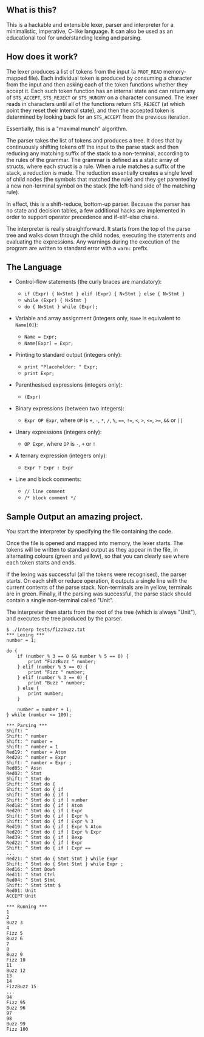## What is this?

This is a hackable and extensible lexer, parser and interpreter for a minimalistic, imperative, C-like language. It can also be used as an educational tool for understanding lexing and parsing.

## How does it work?

The lexer produces a list of tokens from the input (a `PROT_READ` memory-mapped file). Each individual token is produced by consuming a character from the input and then asking each of the token functions whether they accept it. Each such token function has an internal state and can return any of `STS_ACCEPT`, `STS_REJECT` or `STS_HUNGRY` on a character consumed. The lexer reads in characters until all of the functions return `STS_REJECT` (at which point they reset their internal state), and then the accepted token is determined by looking back for an `STS_ACCEPT` from the previous iteration.

Essentially, this is a "maximal munch" algorithm.

The parser takes the list of tokens and produces a tree. It does that by continuously shifting tokens off the input to the parse stack and then reducing any matching suffix of the stack to a non-terminal, according to the rules of the grammar. The grammar is defined as a static array of structs, where each struct is a rule. When a rule matches a suffix of the stack, a reduction is made. The reduction essentially creates a single level of child nodes (the symbols that matched the rule) and they get parented by a new non-terminal symbol on the stack (the left-hand side of the matching rule).

In effect, this is a shift-reduce, bottom-up parser. Because the parser has no state and decision tables, a few additional hacks are implemented in order to support operator precedence and if-elif-else chains.

The interpreter is really straightforward. It starts from the top of the parse tree and walks down through the child nodes, executing the statements and evaluating the expressions. Any warnings during the execution of the program are written to standard error with a `warn:` prefix.

## The Language

* Control-flow statements (the curly braces are mandatory):
  * `if (Expr) { N✕Stmt } elif (Expr) { N✕Stmt } else { N✕Stmt }`
  * `while (Expr) { N✕Stmt }` 
  * `do { N✕Stmt } while (Expr);`

* Variable and array assignment (integers only, `Name` is equivalent to `Name[0]`):
  * `Name = Expr;`
  * `Name[Expr] = Expr;`

* Printing to standard output (integers only):
  * `print "Placeholder: " Expr;`
  * `print Expr;`

* Parenthesised expressions (integers only):
  * `(Expr)`

* Binary expressions (between two integers):
  * `Expr OP Expr`, where `OP` is `+`, `-`, `*`, `/`, `%`, `==`, `!=`, `<`, `>`, `<=`, `>=`, `&&` or `||`

* Unary expressions (integers only):
  * `OP Expr`, where `OP` is `-`, `+` or `!`

* A ternary expression (integers only):
  * `Expr ? Expr : Expr`

* Line and block comments:
  * `// line comment`
  * `/* block comment */`

## Sample Output an amazing project.
You start the interpreter by specifying the file containing the code.

Once the file is opened and mapped into memory, the lexer starts. The tokens will be written to standard output as they appear in the file, in alternating colours (green and yellow), so that you can clearly see where each token starts and ends.

If the lexing was successful (all the tokens were recognised), the parser starts. On each shift or reduce operation, it outputs a single line with the current contents of the parse stack. Non-terminals are in yellow, terminals are in green. Finally, if the parsing was successful, the parse stack should contain a single non-terminal called "Unit".

The interpreter then starts from the root of the tree (which is always "Unit"), and executes the tree produced by the parser.
```
$ ./interp tests/fizzbuzz.txt 
*** Lexing ***
number = 1;

do {
    if (number % 3 == 0 && number % 5 == 0) {
        print "FizzBuzz " number;
    } elif (number % 5 == 0) {
        print "Fizz " number;
    } elif (number % 3 == 0) {
        print "Buzz " number;
    } else {
        print number;
    }
    
    number = number + 1;
} while (number <= 100);

*** Parsing ***
Shift: ^ 
Shift: ^ number 
Shift: ^ number = 
Shift: ^ number = 1 
Red19: ^ number = Atom 
Red20: ^ number = Expr 
Shift: ^ number = Expr ; 
Red05: ^ Assn 
Red02: ^ Stmt 
Shift: ^ Stmt do 
Shift: ^ Stmt do { 
Shift: ^ Stmt do { if 
Shift: ^ Stmt do { if ( 
Shift: ^ Stmt do { if ( number 
Red18: ^ Stmt do { if ( Atom 
Red20: ^ Stmt do { if ( Expr 
Shift: ^ Stmt do { if ( Expr % 
Shift: ^ Stmt do { if ( Expr % 3 
Red19: ^ Stmt do { if ( Expr % Atom 
Red20: ^ Stmt do { if ( Expr % Expr 
Red39: ^ Stmt do { if ( Bexp 
Red22: ^ Stmt do { if ( Expr 
Shift: ^ Stmt do { if ( Expr == 
...
Red21: ^ Stmt do { Stmt Stmt } while Expr 
Shift: ^ Stmt do { Stmt Stmt } while Expr ; 
Red16: ^ Stmt Dowh 
Red11: ^ Stmt Ctrl 
Red04: ^ Stmt Stmt 
Shift: ^ Stmt Stmt $ 
Red01: Unit 
ACCEPT Unit 

*** Running ***
1
2
Buzz 3
4
Fizz 5
Buzz 6
7
8
Buzz 9
Fizz 10
11
Buzz 12
13
14
FizzBuzz 15
...
94
Fizz 95
Buzz 96
97
98
Buzz 99
Fizz 100
